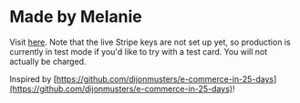 # Made by Melanie
Visit [here](https://made-by-melanie.netlify.app/). Note that the live Stripe keys are not set up yet, so production is currently in test mode if you'd like to try with a test card. You will not actually be charged.

Inspired by [https://github.com/dijonmusters/e-commerce-in-25-days](https://github.com/dijonmusters/e-commerce-in-25-days)!
